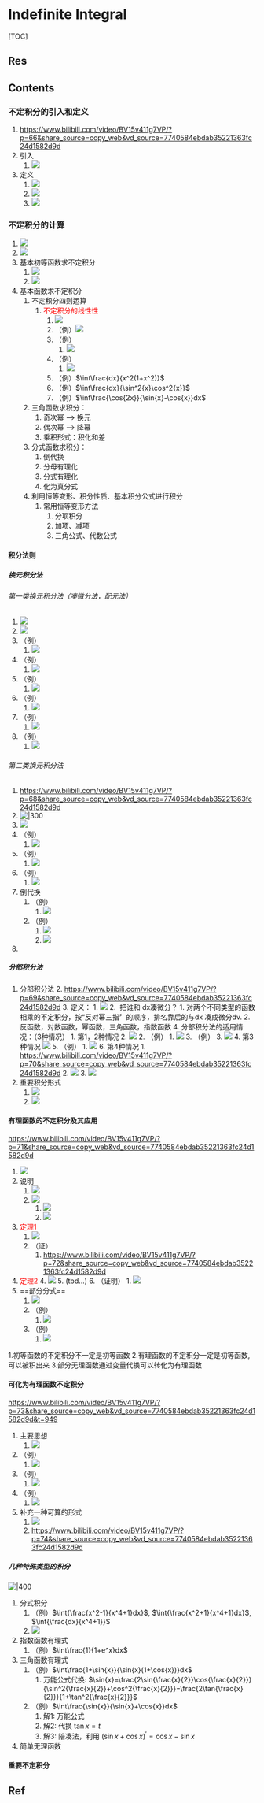 # Indefinite Integral

[TOC]



## Res



## Contents
### 不定积分的引入和定义
1. https://www.bilibili.com/video/BV15v411g7VP/?p=66&share_source=copy_web&vd_source=7740584ebdab35221363fc24d1582d9d
2. 引入
	1. ![](../../../../Assets/Pics/Screenshot%202023-11-08%20at%2011.19.08AM.png)
3. 定义
	1. ![](../../../../Assets/Pics/Screenshot%202023-11-08%20at%2011.19.18AM.png)
	2. ![](../../../../Assets/Pics/Screenshot%202023-11-08%20at%2011.21.35AM.png)
	3. ![](../../../../Assets/Pics/Screenshot%202023-11-08%20at%2011.24.21AM.png)
### 不定积分的计算
1. ![](../../../../Assets/Pics/Screenshot%202023-11-16%20at%204.54.03PM.png)
2. ![](../../../../Assets/Pics/Screenshot%202023-11-16%20at%204.57.24PM.png)
3. 基本初等函数求不定积分
	1. ![](../../../../Assets/Pics/Screenshot%202023-11-08%20at%2011.29.10AM.png)
	2. ![](../../../../Assets/Pics/Screenshot%202023-11-08%20at%2011.31.44AM.png)
4. 基本函数求不定积分
	1. 不定积分四则运算
		1. <a style="color:red">不定积分的线性性</a>
			1. ![](../../../../Assets/Pics/Screenshot%202023-11-08%20at%2011.38.33AM.png)
			2. （例）![](../../../../Assets/Pics/Screenshot%202023-11-08%20at%2011.42.26AM.png)
			3. （例）
				1. ![](../../../../Assets/Pics/Screenshot%202023-11-08%20at%2011.44.35AM.png)
			4. （例）
				1. ![](../../../../Assets/Pics/Screenshot%202023-11-08%20at%2011.47.42AM.png)
			5. （例）$\int\frac{dx}{x^2(1+x^2)}$
			6. （例）$\int\frac{dx}{\sin^2{x}\cos^2{x}}$
			7. （例）$\int\frac{\cos{2x}}{\sin{x}-\cos{x}}dx$
	2. 三角函数求积分：
		1. 奇次幂 --> 换元
		2. 偶次幂 --> 降幂
		3. 乘积形式：积化和差
	3. 分式函数求积分：
		1. 倒代换
		2. 分母有理化
		3. 分式有理化
		4. 化为真分式
	4. 利用恒等变形、积分性质、基本积分公式进行积分
		1. 常用恒等变形方法
			1. 分项积分
			2. 加项、减项
			3. 三角公式、代数公式
#### 积分法则
##### 换元积分法
###### 第一类换元积分法（凑微分法，配元法）
1. ![](../../../../Assets/Pics/Screenshot%202023-11-16%20at%204.48.16PM.png)
2. ![](../../../../Assets/Pics/Screenshot%202023-11-08%20at%201.44.46PM.png)
3. （例）
	1. ![](../../../../Assets/Pics/Screenshot%202023-11-08%20at%201.47.48PM.png)
4. （例）
	1. ![](../../../../Assets/Pics/Screenshot%202023-11-08%20at%201.58.39PM.png)
5. （例）
	1. ![](../../../../Assets/Pics/Screenshot%202023-11-08%20at%201.59.18PM.png)
6. （例）
	1. ![](../../../../Assets/Pics/Screenshot%202023-11-08%20at%202.08.22PM.png)
7. （例）
	1. ![](../../../../Assets/Pics/Screenshot%202023-11-08%20at%202.08.53PM.png)
8. （例）
	1. ![](../../../../Assets/Pics/Screenshot%202023-11-08%20at%202.13.29PM.png)
###### 第二类换元积分法
1. https://www.bilibili.com/video/BV15v411g7VP/?p=68&share_source=copy_web&vd_source=7740584ebdab35221363fc24d1582d9d
2. ![|300](../../../../Assets/Pics/Screenshot%202023-11-16%20at%204.46.09PM.png)
3. ![](../../../../Assets/Pics/Screenshot%202023-11-08%20at%202.18.16PM.png)
4. （例）
	1. ![](../../../../Assets/Pics/Screenshot%202023-11-08%20at%202.23.21PM.png)
5. （例）
	1. ![](../../../../Assets/Pics/Screenshot%202023-11-08%20at%202.26.33PM.png)
6. （例）
	1. ![](../../../../Assets/Pics/Screenshot%202023-11-08%20at%202.29.44PM.png)
7. 倒代换
	1. （例）
		1. ![](../../../../Assets/Pics/Screenshot%202023-11-16%20at%204.50.53PM.png)
	2. （例）
		1. ![](../../../../Assets/Pics/Screenshot%202023-11-08%20at%202.35.25PM.png)
		2. ![](../../../../Assets/Pics/Screenshot%202023-11-08%20at%202.39.30PM.png)
8. 
##### 分部积分法
1. 分部积分法
	2. https://www.bilibili.com/video/BV15v411g7VP/?p=69&share_source=copy_web&vd_source=7740584ebdab35221363fc24d1582d9d
	3. 定义：
		1. ![](../../../../Assets/Pics/Screenshot%202023-11-08%20at%203.46.55PM.png)
		2.  把谁和 dx凑微分？
			1. 对两个不同类型的函数相乘的不定积分，按“反对幂三指〞的顺序，排名靠后的与dx 凑成微分dv.
			2. 反函数，对数函数，幂函数，三角函数，指数函数
	4. 分部积分法的适用情况：（3种情况）
		1. 第1，2种情况
			2. ![](../../../../Assets/Pics/Screenshot%202023-11-08%20at%203.52.48PM.png)
		2. （例） 
			1. ![](../../../../Assets/Pics/Screenshot%202023-11-08%20at%203.48.51PM.png)
		3. （例）
			3. ![](../../../../Assets/Pics/Screenshot%202023-11-08%20at%204.03.27PM.png)
		4. 第3种情况 ![](../../../../Assets/Pics/Screenshot%202023-11-08%20at%204.01.58PM.png)
		5. （例）
			1. ![](../../../../Assets/Pics/Screenshot%202023-11-08%20at%204.12.09PM.png)
		6. 第4种情况
			1. https://www.bilibili.com/video/BV15v411g7VP/?p=70&share_source=copy_web&vd_source=7740584ebdab35221363fc24d1582d9d
			2. ![](../../../../Assets/Pics/Screenshot%202023-11-08%20at%204.20.43PM.png)
			3. ![](../../../../Assets/Pics/Screenshot%202023-11-08%20at%204.21.19PM.png)
2. 重要积分形式
	1. ![](../../../../Assets/Pics/Screenshot%202023-11-08%20at%204.23.55PM.png)
	2. ![](../../../../Assets/Pics/Screenshot%202023-11-08%20at%204.28.10PM.png)
#### 有理函数的不定积分及其应用
https://www.bilibili.com/video/BV15v411g7VP/?p=71&share_source=copy_web&vd_source=7740584ebdab35221363fc24d1582d9d
1. ![](../../../../Assets/Pics/Screenshot%202023-11-16%20at%204.41.01PM.png)
2. 说明 
	1. ![](../../../../Assets/Pics/Screenshot%202023-11-08%20at%204.43.56PM.png)
	2. ![](../../../../Assets/Pics/Screenshot%202023-11-08%20at%204.44.30PM.png)
		1. ![](../../../../Assets/Pics/Screenshot%202023-11-08%20at%204.42.41PM.png)
		2. ![](../../../../Assets/Pics/Screenshot%202023-11-13%20at%2010.54.38AM.png)
4. <a style="color:red">定理1</a>
	1. ![](../../../../Assets/Pics/Screenshot%202023-11-08%20at%204.50.03PM.png)
	2. （证）
		1. https://www.bilibili.com/video/BV15v411g7VP/?p=72&share_source=copy_web&vd_source=7740584ebdab35221363fc24d1582d9d
5. <a style="color:red">定理2</a>
	4. ![](../../../../Assets/Pics/Screenshot%202023-11-13%20at%2010.45.34AM.png)
	5. (tbd...)
	6. （证明）
		1. ![](../../../../Assets/Pics/Screenshot%202023-11-13%20at%2011.04.09AM.png)
6. ==部分分式==
	1. ![](../../../../Assets/Pics/Screenshot%202023-11-13%20at%2011.06.35AM.png)
	2. （例）
		1. ![](../../../../Assets/Pics/Screenshot%202023-11-13%20at%2011.13.20AM.png)
	3. （例）
		1. ![](../../../../Assets/Pics/Screenshot%202023-11-13%20at%2011.29.02AM.png)

[有理函数的不定积分 | CSDN]: https://blog.csdn.net/qq_27388259/article/details/127158432
1.初等函数的不定积分不一定是初等函数
2.有理函数的不定积分一定是初等函数,可以被积出来
3.部分无理函数通过变量代换可以转化为有理函数

[有理函数的不定积分求法 - takamichika的文章 - 知乎]: https://zhuanlan.zhihu.com/p/349820526

#### 可化为有理函数不定积分
https://www.bilibili.com/video/BV15v411g7VP/?p=73&share_source=copy_web&vd_source=7740584ebdab35221363fc24d1582d9d&t=949

1. 主要思想
	1. ![](../../../../Assets/Pics/Screenshot%202023-11-13%20at%2011.35.36AM.png)
2. （例）
	1. ![](../../../../Assets/Pics/Screenshot%202023-11-13%20at%2011.40.27AM.png)
3. （例）
	1. ![](../../../../Assets/Pics/Screenshot%202023-11-13%20at%2011.49.43AM.png)
4. （例）
	1. ![](../../../../Assets/Pics/Screenshot%202023-11-13%20at%2011.49.20AM.png)
5. 补充一种可算的形式
	1. ![](../../../../Assets/Pics/Screenshot%202023-11-13%20at%2011.52.31AM.png)
	2. https://www.bilibili.com/video/BV15v411g7VP/?p=74&share_source=copy_web&vd_source=7740584ebdab35221363fc24d1582d9d
##### 几种特殊类型的积分
![|400](../../../../Assets/Pics/Screenshot%202023-11-16%20at%204.29.29PM.png)

1. 分式积分
	1. （例）$\int{\frac{x^2-1}{x^4+1}dx}$, $\int{\frac{x^2+1}{x^4+1}dx}$, $\int{\frac{dx}{x^4+1}}$
	2. ![](../../../../Assets/Pics/Screenshot%202023-11-16%20at%204.38.03PM.png)
3. 指数函数有理式
	1. （例）$\int\frac{1}{1+e^x}dx$
4. 三角函数有理式
	1. （例）$\int\frac{1+\sin{x}}{\sin{x}(1+\cos{x})}dx$
		1. 万能公式代换: $\sin{x}=\frac{2\sin{\frac{x}{2}}\cos{\frac{x}{2}}}{\sin^2{\frac{x}{2}}+\cos^2{\frac{x}{2}}}=\frac{2\tan{\frac{x}{2}}}{1+\tan^2{\frac{x}{2}}}$
	2. （例）$\int\frac{\sin{x}}{\sin{x}+\cos{x}}dx$
		1. 解1: 万能公式
		2. 解2: 代换 $\tan{x}=t$
		3. 解3: 陪凑法，利用 $(\sin{x}+\cos{x})^{'}=\cos{x}-\sin{x}$
5. 简单无理函数
#### 重要不定积分



## Ref

